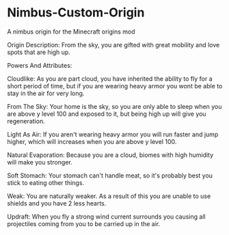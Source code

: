 # Nimbus-Custom-Origin
A nimbus origin for the Minecraft origins mod


Origin Description:
From the sky, you are gifted with great mobility and love spots that are high up.


Powers And Attributes:

Cloudlike: As you are part cloud, you have inherited the ability to fly for a short period of time, but if you are wearing heavy armor you wont be able to stay in the air for very long.

From The Sky: Your home is the sky, so you are only able to sleep when you are above y level 100 and exposed to it, but being high up will give you regeneration.

Light As Air: If you aren't wearing heavy armor you will run faster and jump higher, which will increases when you are above y level 100.

Natural Evaporation: Because you are a cloud, biomes with high humidity will make you stronger.

Soft Stomach: Your stomach can't handle meat, so it's probably best you stick to eating other things.

Weak: You are naturally weaker. As a result of this you are unable to use shields and you have 2 less hearts.

Updraft: When you fly a strong wind current surrounds you causing all projectiles coming from you to be carried up in the air.
